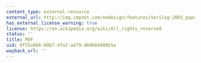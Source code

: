 ```yaml
---
content_type: external-resource
external_url: http://img.cmpnet.com/eedesign/features/Verilog-2001_paper.pdf
has_external_license_warning: true
license: https://en.wikipedia.org/wiki/All_rights_reserved
status: ''
title: PDF
uid: 0f55a966-68b7-4fa2-a479-d69660400b5a
wayback_url: ''
---
```

